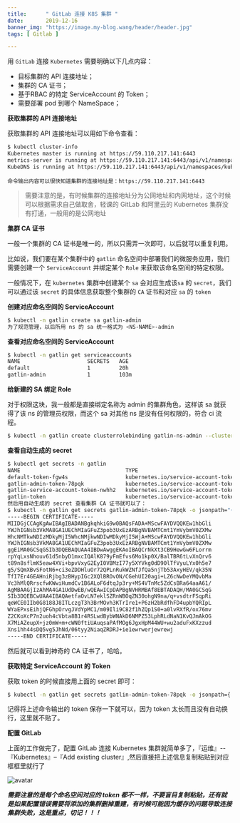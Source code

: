 ```yaml
---
title:      " GitLab 连接 K8S 集群 "
date:       2019-12-16
banner_img: "https://image.my-blog.wang/header/header.jpg"
tags: [ Gitlab ]

---
```


用 `GitLab` 连接 `Kubernetes` 需要明确以下几点内容：

- 目标集群的 API 连接地址；
- 集群的 CA 证书；
- 基于RBAC 的特定 ServiceAccount 的 Token；
- 需要部署 pod 到哪个 NameSpace；

**获取集群的 API 连接地址**

获取集群的 API 连接地址可以用如下命令查看：

```bash
$ kubectl cluster-info
Kubernetes master is running at https://59.110.217.141:6443
metrics-server is running at https://59.110.217.141:6443/api/v1/namespaces/kube-system/services/heapster/proxy
KubeDNS is running at https://59.110.217.141:6443/api/v1/namespaces/kube-system/services/kube-dns:dns/proxy
```

```
命令输出内容可以很快知道集群的连接地址是：https://59.110.217.141:6443
```

> 需要注意的是，有时候集群的连接地址分为公网地址和内网地址，这个时候可以根据需求自己做取舍，轻课的 GitLab 和阿里云的 Kubernetes 集群没有打通，一般用的是公网地址

**集群 CA 证书**

一般一个集群的 CA 证书是唯一的，所以只需弄一次即可，以后就可以重复利用。

比如说，我们要在某个集群中的 `gatlin` 命名空间中部署我们的微服务应用，我们需要创建一个 `ServiceAccount` 并绑定某个 `Role` 来获取该命名空间的特定权限。

一般情况下，在 `kubernetes` 集群中创建某个 `sa` 会对应生成该`sa` 的 `secret`，我们可以通过该 `secret` 的具体信息获取整个集群的 `CA` 证书和对应 `sa` 的 `token`

**创建对应命名空间的 ServiceAccount**

```bash
$ kubectl -n gatlin create sa gatlin-admin
为了规范管理，以后所用 ns 的 sa 统一格式为 <NS-NAME>-admin
```

**查看对应命名空间的 ServiceAccount**

```bash
$ kubectl -n gatlin get serviceaccounts
NAME                     SECRETS   AGE
default                  1         20h
gatlin-admin             1         103m
```

**给新建的 SA 绑定 Role**

对于权限这块，我一般都是直接绑定名称为 admin 的集群角色，这样该 sa 就获得了该 ns 的管理员权限，而这个 sa 对其他 ns 是没有任何权限的，符合 ci 流程。

```bash
$ kubectl -n gatlin create clusterrolebinding gatlin-ns-admin --clusterrole=admin --serviceaccount=gatlin:gatlin-admin
```

**查看自动生成的 secret**

```bash
$ kubectl get secrets -n gatlin
NAME                                 TYPE                                  DATA   AGE
default-token-fgw4s                  kubernetes.io/service-account-token   3      20h
gatlin-admin-token-78pqk             kubernetes.io/service-account-token   3      108m
gatlin-service-account-token-nwhh2   kubernetes.io/service-account-token   3      88m
gatlin-token                         kubernetes.io/service-account-token   3      88m
然后用自动生成的 secret 查看集群 CA 证书就可以了：
$ kubectl -n gatlin get secrets gatlin-admin-token-78pqk -o jsonpath="{['data']['ca\.crt']}" | base64 -d
-----BEGIN CERTIFICATE-----
MIIDGjCCAgKgAwIBAgIBADANBgkqhkiG9w0BAQsFADA+MScwFAYDVQQKEw1hbGli
YWJhIGNsb3VkMA8GA1UEChMIaGFuZ3pob3UxEzARBgNVBAMTCmt1YmVybmV0ZXMw
HhcNMTkwNDIzMDkyMjI5WhcNMjkwNDIwMDkyMjI5WjA+MScwFAYDVQQKEw1hbGli
YWJhIGNsb3VkMA8GA1UEChMIaGFuZ3pob3UxEzARBgNVBAMTCmt1YmVybmV0ZXMw
ggEiMA0GCSqGSIb3DQEBAQUAA4IBDwAwggEKAoIBAQCrNkXt3CB9HewGw6FLorrm
rpYqLxsNhouv61d5nbyD1mxcIQAlK879yFmEfvs6Mo1kp0X/BalTBR6tLvXnQrv6
t89n8sflmK5eaw4XVi+bpvVxyG2EyI0VBMzI77y5XYVkg0dD90lTfVyuLYx0h5e7
g5/SQmXBvSFotN6+ci3eZDDHluOr72QPLnRukWZNfJfQa5njTb53AxyHEV/qk35N
TfI7Er4GEAHniRjbg3zBHypIGc2XQlBROvON/CGehUI20agi+LZ6cNwDeYMQvbMa
Vc3hMlQRrscfwKWwiHumdCv1B6ALoF6dtqJp3ry+MS4VTnMc5ZdCsBRa64aaA61/
AgMBAAGjIzAhMA4GA1UdDwEB/wQEAwICpDAPBgNVHRMBAf8EBTADAQH/MA0GCSqG
SIb3DQEBCwUAA4IBAQAetfaOvLN7eklSZRnWBOqZN30ohgN9na/q+vsdtrFSqpRi
qeWCE0IIb0G8188J8ITLczgT3h3BrMOvh3KTrIre1+P6zH2bRdfhFD4upbYQRIpL
WYaEPxsEihjQFGhpOrvgJVdYpMC1/m09Ili9C82f1hZQp1S0+a0lvRXfR/ox76mv
Z2CKoXcP7n2uoh4cVbta8B1r4RSLwdBybWNAkD6NMPZ53LphRLdNaN1KvQJmAkOG
X7MiAZeupX+jz0mW+m+cWN0ftiUAuqsaPAfMOg6JgxHpM44WU+wu2aduFxKXzzud
Xns1hh44sDQ5vg5JhNd/06tyy2NiaqZRDRJ+ie1ewrwerjewrewj
-----END CERTIFICATE-----
```

然后就可以看到神奇的 CA 证书了，哈哈。

**获取特定 ServiceAccount 的 Token**

获取 token 的时候直接用上面的 secret 即可：

```bash
$ kubectl -n gatlin get secrets gatlin-admin-token-78pqk -o jsonpath={.data.token} | base64 -d
```

记得将上述命令输出的 token 保存一下就可以，因为 token 太长而且没有自动换行，这里就不贴了。

**配置 GitLab**

上面的工作做完了，配置 GitLab 连接 Kubernetes 集群就简单多了，『运维』--『Kubernetes』–『Add existing cluster』,然后直接把上述信息复制粘贴到对应框框里就行了

![avatar](https://gitee.com/like-ycy/images/raw/master/blog/2019-12-16/gitlab-k8s.png)

***需要注意的是每个命名空间对应的 token 都不一样，不要盲目复制粘贴，还有就是如果配置错误需要将添加的集群删掉重建，有时候可能因为缓存的问题导致连接集群失败，这是重点，切记！！！***